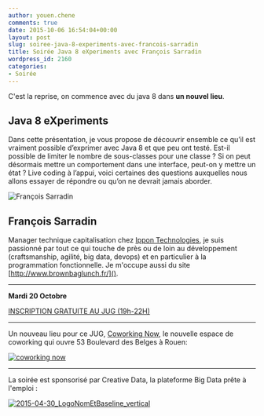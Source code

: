 ```yaml
---
author: youen.chene
comments: true
date: 2015-10-06 16:54:04+00:00
layout: post
slug: soiree-java-8-experiments-avec-francois-sarradin
title: Soirée Java 8 eXperiments avec François Sarradin
wordpress_id: 2160
categories:
- Soirée
---
```


C'est la reprise, on commence avec du java 8 dans **un nouvel lieu**.





## Java 8 eXperiments




Dans cette présentation, je vous propose de découvrir ensemble ce qu’il est vraiment possible d’exprimer avec Java 8 et que peu ont testé. Est-il possible de limiter le nombre de sous-classes pour une classe ? Si on peut désormais mettre un comportement dans une interface, peut-on y mettre un état ? Live coding à l’appui, voici certaines des questions auxquelles nous allons essayer de répondre ou qu’on ne devrait jamais aborder.



![François Sarradin](https://pbs.twimg.com/profile_images/594904959071694848/jF340Hcf_400x400.jpg)


## François Sarradin





Manager technique capitalisation chez [Ippon Technologies](http://www.ippon.fr/), je suis passionné par tout ce qui touche de près ou de loin au développement (craftsmanship, agilité, big data, devops) et en particulier à la programmation fonctionnelle. Je m'occupe aussi du site [http://www.brownbaglunch.fr/]().






* * *




**Mardi 20 Octobre**




[INSCRIPTION GRATUITE AU JUG (19h-22H)](https://www.eventbrite.fr/e/billets-normandyjug-soiree-java-8-experiments-avec-francois-sarradin-18959817324)





* * *





Un nouveau lieu pour ce JUG, [Coworking Now](http://now-coworking.com/), le nouvelle espace de coworking qui ouvre 53 Boulevard des Belges à Rouen:


[![coworking now](http://www.normandyjug.org/wp-content/uploads/2015/10/now-300x300.jpg)](http://www.normandyjug.org/wp-content/uploads/2015/10/now.jpg)



* * *





La soirée est sponsorisé par Creative Data, la plateforme Big Data prête à l'emploi :



[
![2015-04-30_LogoNomEtBaseline_vertical](http://www.normandyjug.org/wp-content/uploads/2015/05/2015-04-30_LogoNomEtBaseline_vertical-300x210.png)
](http://www.creativedata.fr)
